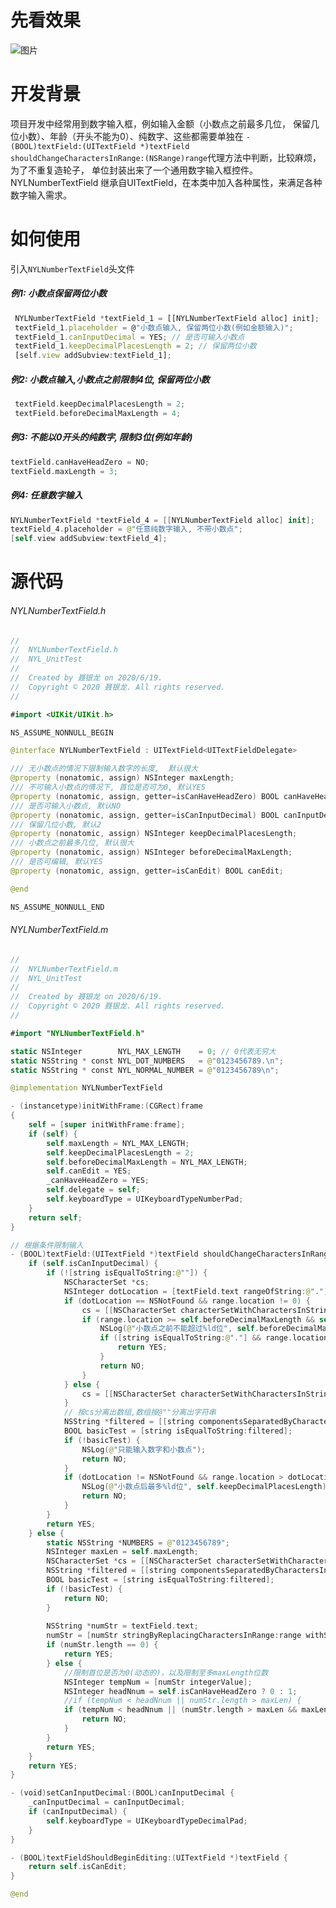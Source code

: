 # 先看效果
![图片](https://img-blog.csdnimg.cn/20200619165659170.gif#pic_center)
# 开发背景
项目开发中经常用到数字输入框，例如输入金额（小数点之前最多几位， 保留几位小数）、年龄（开头不能为0）、纯数字、这些都需要单独在 
```- (BOOL)textField:(UITextField *)textField shouldChangeCharactersInRange:(NSRange)range```代理方法中判断，比较麻烦，为了不重复造轮子， 单位封装出来了一个通用数字输入框控件。NYLNumberTextField 继承自UITextField，在本类中加入各种属性，来满足各种数字输入需求。


# 如何使用
引入```NYLNumberTextField```头文件

##### 例1: 小数点保留两位小数
```js
 NYLNumberTextField *textField_1 = [[NYLNumberTextField alloc] init];
 textField_1.placeholder = @"小数点输入, 保留两位小数(例如金额输入)";
 textField_1.canInputDecimal = YES; // 是否可输入小数点
 textField_1.keepDecimalPlacesLength = 2; // 保留两位小数
 [self.view addSubview:textField_1];
```

##### 例2: 小数点输入,小数点之前限制4位, 保留两位小数
```swift
 textField.keepDecimalPlacesLength = 2;
 textField.beforeDecimalMaxLength = 4;
```

##### 例3: 不能以0开头的纯数字, 限制3位(例如年龄)
```swift
textField.canHaveHeadZero = NO;
textField.maxLength = 3;
```
##### 例4: 任意数字输入 
```swift
NYLNumberTextField *textField_4 = [[NYLNumberTextField alloc] init];
textField_4.placeholder = @"任意纯数字输入, 不带小数点";
[self.view addSubview:textField_4];
```

# 源代码
###### NYLNumberTextField.h
```swift
//
//  NYLNumberTextField.h
//  NYL_UnitTest
//
//  Created by 聂银龙 on 2020/6/19.
//  Copyright © 2020 聂银龙. All rights reserved.
//

#import <UIKit/UIKit.h>

NS_ASSUME_NONNULL_BEGIN

@interface NYLNumberTextField : UITextField<UITextFieldDelegate>

/// 无小数点的情况下限制输入数字的长度,  默认很大
@property (nonatomic, assign) NSInteger maxLength;
/// 不可输入小数点的情况下, 首位是否可为0, 默认YES
@property (nonatomic, assign, getter=isCanHaveHeadZero) BOOL canHaveHeadZero;
/// 是否可输入小数点, 默认NO
@property (nonatomic, assign, getter=isCanInputDecimal) BOOL canInputDecimal;
/// 保留几位小数, 默认2
@property (nonatomic, assign) NSInteger keepDecimalPlacesLength;
/// 小数点之前最多几位, 默认很大
@property (nonatomic, assign) NSInteger beforeDecimalMaxLength;
/// 是否可编辑, 默认YES
@property (nonatomic, assign, getter=isCanEdit) BOOL canEdit;

@end

NS_ASSUME_NONNULL_END

```

######  NYLNumberTextField.m
```swift
//
//  NYLNumberTextField.m
//  NYL_UnitTest
//
//  Created by 聂银龙 on 2020/6/19.
//  Copyright © 2020 聂银龙. All rights reserved.
//

#import "NYLNumberTextField.h"

static NSInteger        NYL_MAX_LENGTH    = 0; // 0代表无穷大
static NSString * const NYL_DOT_NUMBERS   = @"0123456789.\n";
static NSString * const NYL_NORMAL_NUMBER = @"0123456789\n";

@implementation NYLNumberTextField

- (instancetype)initWithFrame:(CGRect)frame
{
    self = [super initWithFrame:frame];
    if (self) {
        self.maxLength = NYL_MAX_LENGTH;
        self.keepDecimalPlacesLength = 2;
        self.beforeDecimalMaxLength = NYL_MAX_LENGTH;
        self.canEdit = YES;
        _canHaveHeadZero = YES;
        self.delegate = self;
        self.keyboardType = UIKeyboardTypeNumberPad;
    }
    return self;
}

// 根据条件限制输入
- (BOOL)textField:(UITextField *)textField shouldChangeCharactersInRange:(NSRange)range replacementString:(NSString *)string {
    if (self.isCanInputDecimal) {
        if (![string isEqualToString:@""]) {
            NSCharacterSet *cs;
            NSInteger dotLocation = [textField.text rangeOfString:@"."].location;
            if (dotLocation == NSNotFound && range.location != 0) {
                cs = [[NSCharacterSet characterSetWithCharactersInString:NYL_DOT_NUMBERS] invertedSet];
                if (range.location >= self.beforeDecimalMaxLength && self.beforeDecimalMaxLength > 0) {
                    NSLog(@"小数点之前不能超过%ld位", self.beforeDecimalMaxLength);
                    if ([string isEqualToString:@"."] && range.location == self.beforeDecimalMaxLength) {
                        return YES;
                    }
                    return NO;
                }
            } else {
                cs = [[NSCharacterSet characterSetWithCharactersInString:NYL_NORMAL_NUMBER] invertedSet];
            }
            // 按cs分离出数组,数组按@""分离出字符串
            NSString *filtered = [[string componentsSeparatedByCharactersInSet:cs] componentsJoinedByString:@""];
            BOOL basicTest = [string isEqualToString:filtered];
            if (!basicTest) {
                NSLog(@"只能输入数字和小数点");
                return NO;
            }
            if (dotLocation != NSNotFound && range.location > dotLocation + self.keepDecimalPlacesLength) {
                NSLog(@"小数点后最多%ld位", self.keepDecimalPlacesLength);
                return NO;
            }
        }
        return YES;
    } else {
        static NSString *NUMBERS = @"0123456789";
        NSInteger maxLen = self.maxLength;
        NSCharacterSet *cs = [[NSCharacterSet characterSetWithCharactersInString:NUMBERS] invertedSet];
        NSString *filtered = [[string componentsSeparatedByCharactersInSet:cs] componentsJoinedByString:@""];
        BOOL basicTest = [string isEqualToString:filtered];
        if (!basicTest) {
            return NO;
        }
        
        NSString *numStr = textField.text;
        numStr = [numStr stringByReplacingCharactersInRange:range withString:string];
        if (numStr.length == 0) {
            return YES;
        } else {
            //限制首位是否为0(动态的)，以及限制至多maxLength位数
            NSInteger tempNum = [numStr integerValue];
            NSInteger headNnum = self.isCanHaveHeadZero ? 0 : 1;
            //if (tempNum < headNnum || numStr.length > maxLen) {
            if (tempNum < headNnum || (numStr.length > maxLen && maxLen > 0)) {
                return NO;
            }
        }
        return YES;
    }
    return YES;
}

- (void)setCanInputDecimal:(BOOL)canInputDecimal {
    _canInputDecimal = canInputDecimal;
    if (canInputDecimal) {
        self.keyboardType = UIKeyboardTypeDecimalPad;
    }
}

- (BOOL)textFieldShouldBeginEditing:(UITextField *)textField {
    return self.isCanEdit;
}

@end

```
